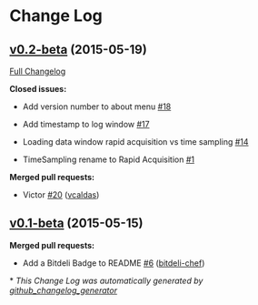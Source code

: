 # Change Log

## [v0.2-beta](https://github.com/SingleMolecule/iSBatch/tree/v0.2-beta) (2015-05-19)

[Full Changelog](https://github.com/SingleMolecule/iSBatch/compare/v0.1-beta...v0.2-beta)

**Closed issues:**

- Add version number to about menu [\#18](https://github.com/SingleMolecule/iSBatch/issues/18)

- Add timestamp to log window [\#17](https://github.com/SingleMolecule/iSBatch/issues/17)

- Loading data window rapid acquisition vs time sampling [\#14](https://github.com/SingleMolecule/iSBatch/issues/14)

- TimeSampling rename to Rapid Acquisition [\#1](https://github.com/SingleMolecule/iSBatch/issues/1)

**Merged pull requests:**

- Victor [\#20](https://github.com/SingleMolecule/iSBatch/pull/20) ([vcaldas](https://github.com/vcaldas))

## [v0.1-beta](https://github.com/SingleMolecule/iSBatch/tree/v0.1-beta) (2015-05-15)

**Merged pull requests:**

- Add a Bitdeli Badge to README [\#6](https://github.com/SingleMolecule/iSBatch/pull/6) ([bitdeli-chef](https://github.com/bitdeli-chef))



\* *This Change Log was automatically generated by [github_changelog_generator](https://github.com/skywinder/Github-Changelog-Generator)*